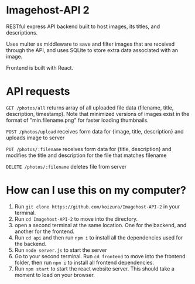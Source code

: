 # Imagehost-API 2

RESTful express API backend built to host images, its titles, and descriptions.

Uses multer as middleware to save and filter images that are received through the API, and uses SQLite to store extra data associated with an image.

Frontend is built with React.

# API requests

`GET /photos/all` returns array of all uploaded file data (filename, title, description, timestamp). Note that minimized versions of images exist in the format of "min.filename.png" for faster loading thumbnails.

`POST /photos/upload` receives form data for {image, title, description} and uploads image to server

`PUT /photos/:filename` receives form data for {title, description} and modifies the title and description for the file that matches filename

`DELETE /photos/:filename` deletes file from server

# How can I use this on my computer?

1. Run `git clone https://github.com/koizura/Imagehost-API-2` in your terminal.
2. Run `cd Imagehost-API-2` to move into the directory.
3. open a second terminal at the same location. One for the backend, and another for the frontend.
4. Run `cd api` and then run `npm i` to install all the dependencies used for the backend.
5. Run `node server.js` to start the server
6. Go to your second terminal. Run `cd frontend` to move into the frontend folder, then run `npm i` to install all frontend dependencies.
7. Run `npm start` to start the react website server. This should take a moment to load on your browser.
